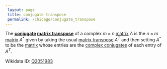```yaml
---
 layout: page
 title: conjugate transpose
 permalink: /chicago/conjugate_transpose
---
```


The **[conjugate](https://mathgloss.github.io/MathGloss/chicago/complex_conjugate) [matrix transpose](https://mathgloss.github.io/MathGloss/chicago/matrix_transpose)** of a complex $m\times n$ [matrix](https://mathgloss.github.io/MathGloss/chicago/matrix) $A$ is the $n \times m$ [matrix](https://mathgloss.github.io/MathGloss/chicago/matrix) $A^*$ given by taking the usual [matrix transpose](https://mathgloss.github.io/MathGloss/chicago/matrix_transpose) $A^T$ and then setting $A^*$ to be the [matrix](https://mathgloss.github.io/MathGloss/chicago/matrix) whose entries are the [complex conjugates](https://mathgloss.github.io/MathGloss/chicago/complex_conjugate) of each entry of $A^T$.

Wikidata ID: [Q2051983](https://www.wikidata.org/wiki/Q2051983)